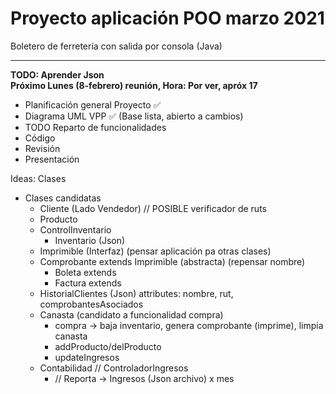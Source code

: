 # Proyecto aplicación POO marzo 2021  

Boletero de ferretería con salida por consola (Java)  

---

**TODO: Aprender Json**  
**Próximo Lunes (8-febrero) reunión, Hora: Por ver, apróx 17**

- Planificación general Proyecto ✅
- Diagrama UML VPP ✅ (Base lista, abierto a cambios)
- TODO Reparto de funcionalidades 
- Código
- Revisión
- Presentación

Ideas: Clases
- Clases candidatas
    - Cliente (Lado Vendedor)
     // POSIBLE verificador de ruts
    - Producto
    - ControlInventario 
        - Inventario (Json)
    - Imprimible (Interfaz) (pensar aplicación pa otras clases)
    - Comprobante extends Imprimible (abstracta) (repensar nombre)
        - Boleta extends
        - Factura extends
    - HistorialClientes (Json) attributes: nombre, rut, comprobantesAsociados
    - Canasta (candidato a funcionalidad compra)
        - compra -> baja inventario, genera comprobante (imprime), limpia canasta
        - addProducto/delProducto
        - updateIngresos
    - Contabilidad // ControladorIngresos
        - // Reporta -> Ingresos (Json archivo) x mes

